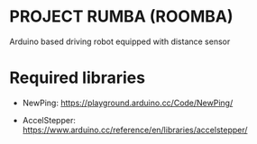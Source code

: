 # PROJECT RUMBA (ROOMBA)

Arduino based driving robot equipped with distance sensor

# Required libraries

* NewPing: https://playground.arduino.cc/Code/NewPing/

* AccelStepper: https://www.arduino.cc/reference/en/libraries/accelstepper/